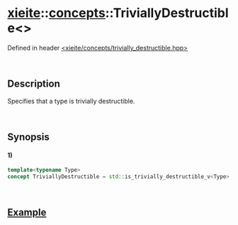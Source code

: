 # [xieite](../../xieite.md)\:\:[concepts](../../concepts.md)\:\:TriviallyDestructible\<\>
Defined in header [<xieite/concepts/trivially_destructible.hpp>](../../../include/xieite/concepts/trivially_destructible.hpp)

&nbsp;

## Description
Specifies that a type is trivially destructible.

&nbsp;

## Synopsis
#### 1)
```cpp
template<typename Type>
concept TriviallyDestructible = std::is_trivially_destructible_v<Type>;
```

&nbsp;

## [Example](https://en.cppreference.com/w/cpp/types/is_destructible#Example)
